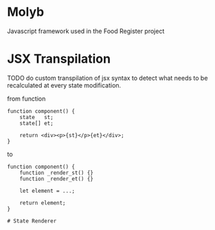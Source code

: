 
# Molyb

Javascript framework used in the Food Register project

# JSX Transpilation

TODO do custom transpilation of jsx syntax to detect what needs to be recalculated at every state modification.

from function

```
function component() {
    state   st;
    state[] et;

    return <div><p>{st}</p>{et}</div>;
}
```

to

```
function component() {
    function _render_st() {}
    function _render_et() {}

    let element = ...;

    return element;
}

# State Renderer



